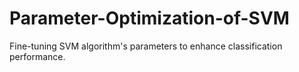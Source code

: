 # Parameter-Optimization-of-SVM
Fine-tuning SVM algorithm's parameters to enhance classification performance.
